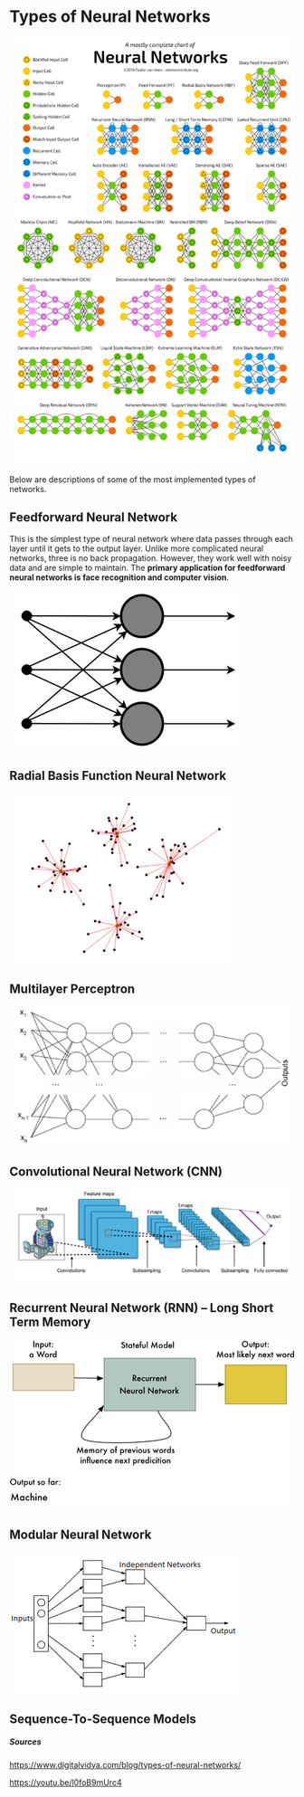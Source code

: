 # Types of Neural Networks

![](..\images\nn-types.png)

Below are descriptions of some of the most implemented types of networks.

## Feedforward Neural Network

This is the simplest type of neural network where data passes through each layer until it gets to the output layer. Unlike more complicated neural networks, three is no back propagation. However, they work well with noisy data and are simple to maintain. The **primary application for feedforward neural networks is face recognition and computer vision**.

![](..\images\nn-type-feedforward.png)

## Radial Basis Function Neural Network

![](..\images\nn-type-radial-basis-function.png)

## Multilayer Perceptron

![](..\images\nn-type-multilayer-perceptron.png)

## Convolutional Neural Network (CNN)

![](..\images\nn-type-cnn.png)

## Recurrent Neural Network (RNN) – Long Short Term Memory

![](..\images\nn-type-rnn.gif)

## Modular Neural Network

![](..\images\nn-type-modular.gif)

## Sequence-To-Sequence Models

##### Sources

https://www.digitalvidya.com/blog/types-of-neural-networks/

https://youtu.be/l0foB9mUrc4

